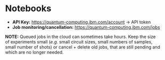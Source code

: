 # Notebooks #

- **API Key:** <https://quantum-computing.ibm.com/account> -> API token
- **Job monitoring/cancellation:** <https://quantum-computing.ibm.com/jobs>

**NOTE:** Queued jobs in the cloud can sometimes take hours.
Keep the size of experiments small
(_e.g._ small circuit sizes, small numbers of samples, small number of shots)
or cancel + delete old jobs, that are still pending and which are no longer needed.
